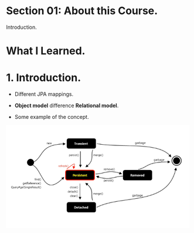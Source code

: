 # Section 01: About this Course.

Introduction.

# What I Learned.

# 1. Introduction.

- Different JPA mappings.

- **Object model** difference **Relational model**.

- Some example of the concept.

<img src="someJPAMapping.PNG"  alt="alt text" width="500"/>
